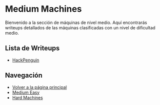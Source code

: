 # Medium Machines

Bienvenido a la sección de máquinas de nivel medio. Aquí encontrarás writeups detallados de las máquinas clasificadas con un nivel de dificultad medio.

## Lista de Writeups

- [HackPenguin](HackPenguin.md)

## Navegación
- [Volver a la página principal](../../index.md)
- [Medium Easy](../Easy/)
- [Hard Machines](../Hard/)

